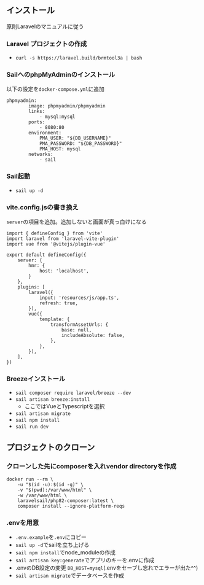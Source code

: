 ## インストール

原則Laravelのマニュアルに従う

### Laravel プロジェクトの作成
- `curl -s https://laravel.build/brmtool3a | bash`

### SailへのphpMyAdminのインストール
以下の設定を`docker-compose.yml`に追加
```
phpmyadmin:
        image: phpmyadmin/phpmyadmin
        links:
            - mysql:mysql
        ports:
            - 8080:80
        environment:
            PMA_USER: "${DB_USERNAME}"
            PMA_PASSWORD: "${DB_PASSWORD}"
            PMA_HOST: mysql
        networks:
            - sail
```

### Sail起動
- `sail up -d`

### vite.config.jsの書き換え
`server`の項目を追加。追加しないと画面が真っ白けになる
```
import { defineConfig } from 'vite'
import laravel from 'laravel-vite-plugin'
import vue from '@vitejs/plugin-vue'

export default defineConfig({
    server: {
        hmr: {
            host: 'localhost',
        }
    },
    plugins: [
        laravel({
            input: 'resources/js/app.ts',
            refresh: true,
        }),
        vue({
            template: {
                transformAssetUrls: {
                    base: null,
                    includeAbsolute: false,
                },
            },
        }),
    ],
})
```

### Breezeインストール
- `sail composer require laravel/breeze --dev`
- `sail artisan breeze:install`
    - ここではVueとTypescriptを選択
- `sail artisan migrate`
- `sail npm install`
- `sail run dev`

## プロジェクトのクローン

### クローンした先にcomposerを入れvendor directoryを作成
```
docker run --rm \
    -u "$(id -u):$(id -g)" \
    -v "$(pwd):/var/www/html" \
    -w /var/www/html \
    laravelsail/php82-composer:latest \
    composer install --ignore-platform-reqs
```
### .envを用意

- `.env.example`を`.env`にコピー
- `sail up -d`でsailを立ち上げる
- `sail npm install`でnode_moduleの作成
- `sail artisan key:generate`でアプリのキーを.envに作成
- .envのDB設定の変更 `DB_HOST=mysql`(.envをセーブし忘れでエラーが出た^^)
- `sail artisan migrate`でデータベースを作成

